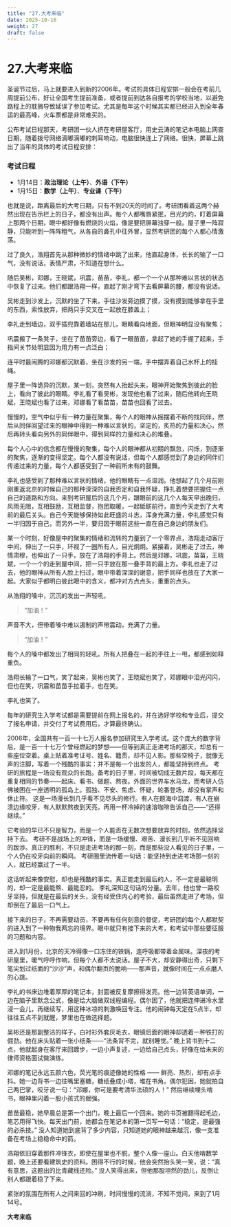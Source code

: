```yaml
---
title: "27.大考来临"
date: 2025-10-16
weight: 27
draft: false
---
```



# 27.大考来临

圣诞节过后，马上就要进入到新的2006年。考试的具体日程安排一般会在考前几周提前公布，好让全国考生提前准备，或者提前到达各自报考的学校当地，以避免路程上的耽搁导致延误了参加考试。尤其是每年这个时候其实都已经进入到全年春运的最高峰，火车票都是非常难买的。

公布考试日程那天，考研团一伙人挤在考研屋客厅，用史云涛的笔记本电脑上网查日期，随着拨号网络滴嘟滴嘟的刺耳响动，电脑很快连上了网络。很快，屏幕上跳出了当年的具体的考试日程安排：

### 考试日程

- 1月14日：**政治理论（上午）**、**外语（下午）**
- 1月15日：**数学（上午）**、**专业课（下午）**

也就是说，距离最后的大考日期，只有不到20天的时间了。考研团看着这两个赫然出现在告示栏上的日子，都没有出声。每个人都嘴唇紧抿，目光灼灼，盯着屏幕上那两个日期，眼中都好像有燃烧的火焰，像是要把屏幕浊穿一般。屋子里一阵寂静，只能听到一阵阵粗气，从各自的鼻孔中往外冒，显然考研团的每个人都心情激荡。


过了良久，浩翔首先从那种微妙的情绪中跳了出来，他直起身体，长长的输了一口气，没有说话，表情严肃，不知道在想什么。

随后吴彬，邓娜，王晓斌，巩震，苗苗，李礼，都一个一个从那种难以言状的状态中恢复了过来。他们都跟浩翔一样，直起了刚才弯下去看屏幕的腰，都没有说话。

吴彬走到沙发上，沉默的坐了下来，手往沙发旁边摸了摸，没有摸到能够拿在手里的东西，索性放弃，把两只手交叉在一起放在膝盖上；

李礼走到墙边，双手插兜靠着墙站在那儿，眼睛看向地面，但眼神明显没有聚焦；

巩震搬了一条凳子，坐在了苗苗旁边，看了一眼苗苗，拿起了她的手握了起来，手指间关节处明显因为用力有一点泛白；

连平时最闹腾的邓娜都沉默着，坐在沙发的另一端，手中摆弄着自己水杯上的挂绳。


屋子里一阵诡异的沉默，某一刻，突然有人抬起头来，眼神开始聚焦到彼此的脸上，看向了彼此的眼睛。李礼看了看吴彬，发现他也看了过来，随后他转向王晓斌，王晓斌也看了过来，邓娜看了看苗苗，苗苗也回看了过去。


慢慢的，空气中似乎有一种力量在聚集，每个人的眼神从摇摆着不断的找同伴，然后从同伴回望过来的眼神中得到一种难以言状的，坚定的，炙热的力量和决心，然后再转头看向另外的同伴眼中，得到同样的力量和决心的堆叠。

每个人心中的信念都在慢慢的聚集，每个人的眼神都从初期的飘忽，闪烁，到逐渐的聚焦，逐渐的变得坚定。每个人都没有说话，但每个人都感觉到了身边的同伴们传递过来的力量，每个人都感受到了一种前所未有的鼓舞。


李礼也感受到了那种难以言状的情绪，他的眼睛有一点湿润。他想起了几个月前刚刚重返北京的时候自己的那种深深的自我否定和自我怀疑，挣扎着想要把握住一点自己的道路和方向。来到考研屋后的这几个月，跟眼前的这几个人每天早出晚归，风雨无阻，互相鼓励，互相监督，抱团取暖，一起砥砺前行，直到今天走到了大考前的最后关头。自己今天能够保持如此旺盛的斗志，浑身充满力量，李礼感觉只有一半归因于自己，而另外一半，要归因于眼前这些一直在自己身边的朋友们。


某一个时刻，好像屋中的聚集的情绪和流转的力量到了一个零界点，浩翔走动客厅中间，伸出了一只手，环视了一圈所有人，目光炯炯。紧接着，吴彬走了过去，神情肃穆，也伸出了一只手，放在了浩翔的手背上。然后是邓娜，巩震，苗苗，王晓斌，一个一个的走到屋中间，把一只手放在那一叠手背的最上方。李礼也走了过去，他的眼神从所有人脸上扫过，眼中带着深深的谢意，把手同样也放在了大家一起。大家似乎都明白彼此眼中的含义，都冲对方点点头，重重的点头。


从浩翔的嗓中，沉沉的发出一声轻吼，

> “加油！”

声音不大，但带着嗓中难以遏制的声带震动，充满了力量。

> “加油！”

每个人的嗓中都发出了相同的轻吼。所有人把叠在一起的手往上一甩，都感到如释重负。


浩翔长输了一口气，笑了起来，吴彬也笑了，王晓斌也笑了，邓娜眼中泪光闪闪，但也在笑，巩震和苗苗手拉着手，也在笑。

李礼也笑了。





每年的研究生入学考试都是需要提前在网上报名的，并在选好学校和专业后，提交了报名申请，并交付了考试费用后，才算最终确认。

2006年，全国共有一百一十七万人报名参加研究生入学考试。这个庞大的数字背后，是一百一十七万个曾经燃起的梦想——但等到真正走进考场的那天，却总有一些座位空着。桌上贴着准考证号、姓名、籍贯，却不见人影。那些空椅子，就像无声的注脚，写着一个残酷的事实：并不是每一个出发的人，都能坚持到终点。
考研的旅程是一场没有观众的长跑。备考的日子里，时间被切成无数片段，每天都在重复相同的节奏——起床、看书、做题、熬夜。外面的世界车水马龙，而考研人仿佛被困在一座透明的孤岛上。孤独、不安、焦虑、怀疑，轮番登场，却没有掌声和休止符。
这是一场漫长到几乎看不见尽头的修行。有人在题海中泅渡，有人在崩溃边缘咬牙，有人默默熬夜到天亮，再用一杯冷掉的速溶咖啡告诉自己——“还得继续。”

它考验的早已不只是智力，而是一个人能否在无数次想要放弃的时刻，依然选择坚持下去。
考研不是战场上的冲锋，而是一场缓慢、艰苦、漫长到几乎听不见回响的跋涉。真正的胜利，不只是走进考场的那一刻，而是那些没人看见的日子里，一个人仍在咬牙向前的瞬间。
考研圈里流传着一句话：能坚持到走进考场那一刻的人，就已经赢过了一半。


这话听起来像安慰，却也是残酷的事实。真正能走到最后的人，不一定是最聪明的，却一定是最能熬、最能忍的。
李礼深知这句话的分量。去年，他也曾一路咬牙坚持，但就是在最后的关头，没有经受住内心的考验，最后虽然走进了考场，但却倒在了最后一口气上。


接下来的日子，不再需要动员，不要再有任何刻意的督促，考研团的每个人都默契的进入到了一种物我两忘的境界。眼中就只有接下来的大考，和考试中那些要征服的习题和内容。

进入到1月份，北京的天冷得像一口冻住的铁锅，连呼吸都带着金属味。深夜的考研屋里，暖气呼呼作响，但每个人都不太说话。屋子不大，却安静得出奇，只剩下笔尖划过纸面的“沙沙”声，和偶尔翻页的脆响——那声音，就像时间在一点点磨人的心跳。

李礼的书床边堆着厚厚的笔记本，封面被反复摩擦得发亮。他一边背英语单词，一边在脑子里默念公式，像是给大脑做双线程编程。偶尔困了，他就把连伸进冷水里浸一会儿，再继续写，用这种冰凉的刺激唤回专注。他的闹钟每天定在5点半，却往往五点不到就醒，梦里也在做选择题。

吴彬还是那副整洁的样子，白衬衫外套灰毛衣，眼镜后面的眼神却透着一种铁打的倔劲。他在床头贴着一张小纸条——“法条背不完，就别睡觉。” 晚上背书到十二点，他就起身在客厅来回踱步，一边小声复述，一边给自己点头，好像在给未来的律师资格面试做演练。

邓娜的笔记永远五颜六色，荧光笔的痕迹像她的性格 —— 鲜亮、热烈，却有点手抖。她一边背书一边往嘴里塞糖，糖纸叠成小塔，堆在书角。偶尔犯困，她就拍自己两巴掌，咬牙说一句：“邓娜，你可是要考清华法硕的人！” 然后继续埋头啃书，眼神里闪着一股小孩式的倔强。

苗苗最稳，她早晨总是第一个出门，晚上最后一个回来。她的书页被翻得起毛边，笔芯用得飞快。每天出门前，她都会在笔记本的第一页写一句话：“稳定，是最强的必杀技。” 没人知道她到底背了多少内容，只知道她的眼神越来越沉，像一支准备在考场上稳稳命中的箭。

浩翔依旧穿着那件冲锋衣，即使在屋里也不脱，整个人像一座山。白天他啃数学题，晚上还要看建筑史的资料。困得不行的时候，他会突然抬头笑一笑，说：“真有意思，这题出的比青藏线还险。” 没人笑得出来，但他那股坦然的劲儿，反倒让别人都跟着稳了下来。

紧张的氛围在所有人之间来回的冲刷，时间慢慢的流淌，不知不觉间，来到了1月14号。

**大考来临**
